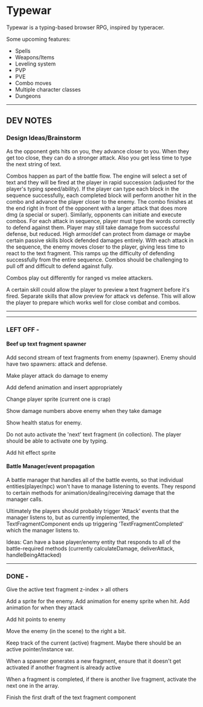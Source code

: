 # Typewar

Typewar is a typing-based browser RPG, inspired by typeracer.

Some upcoming features:

* Spells
* Weapons/Items
* Leveling system
* PVP
* PVE
* Combo moves
* Multiple character classes
* Dungeons

---

## DEV NOTES

### Design Ideas/Brainstorm
As the opponent gets hits on you, they advance closer to you. When they get 
too close, they can do a stronger attack. Also you get less time to type the
next string of text.

Combos happen as part of the battle flow. The engine will select a set of text
and they will be fired at the player in rapid succession (adjusted for the
player's typing speed/ability). If the player can type each block in the
sequence successfully, each completed block will perform another hit in the
combo and advance the player closer to the enemy. The combo finishes at the end
right in front of the opponent with a larger attack that does more dmg (a 
special or super). Similarly, opponents can initiate and execute combos. For
each attack in sequence, player must type the words correctly to defend against
them. Player may still take damage from successful defense, but reduced. High
armor/def can protect from damage or maybe certain passive skills block 
defended damages entirely. With each attack in the sequence, the enemy moves
closer to the player, giving less time to react to the text fragment. This
ramps up the difficulty of defending successfully from the entire sequence.
Combos should be challenging to pull off and difficult to defend against fully.

Combos play out differently for ranged vs melee attackers.

A certain skill could allow the player to preview a text fragment before it's
fired. Separate skills that allow preview for attack vs defense. This will
allow the player to prepare which works well for close combat and combos.

---

---

### LEFT OFF - 

#### Beef up text fragment spawner

  Add second stream of text fragments from enemy (spawner). 
    Enemy should have two spawners: attack and defense.

  Make player attack do damage to enemy

  Add defend animation and insert appropriately

  Change player sprite (current one is crap)

  Show damage numbers above enemy when they take damage

  Show health status for enemy.

  Do not auto activate the 'next' text fragment (in collection). The player 
  should be able to activate one by typing.

  Add hit effect sprite

#### Battle Manager/event propagation

  A battle manager that handles all of the battle events, so that individual entities(player/npc) won't
  have to manage listening to events. They respond to certain methods for animation/dealing/receiving damage
  that the manager calls.

  Ultimately the players should probably trigger 'Attack' events that the manager listens to, but as currently
  implemented, the TextFragmentComponent ends up triggering 'TextFragmentCompleted' which the manager listens to.

  Ideas:
    Can have a base player/enemy entity that responds to all of the battle-required methods (currently calculateDamage, deliverAttack, handleBeingAttacked)

---
### DONE - 

  Give the active text fragment z-index > all others

  Add a sprite for the enemy.
    Add animation for enemy sprite when hit.
    Add animation for when they attack

  Add hit points to enemy

  Move the enemy (in the scene) to the right a bit.

  Keep track of the current (active) fragment.  Maybe there should be an
  active pointer/instance var.

  When a spawner generates a new fragment, ensure that it doesn't get
  activated if another fragment is already active

  When a fragment is completed, if there is another live fragment, activate
  the next one in the array.


  Finish the first draft of the text fragment component
